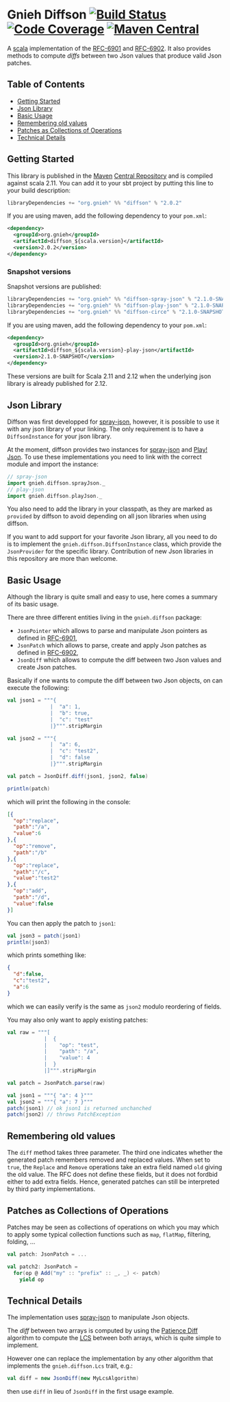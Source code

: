 Gnieh Diffson [![Build Status](https://travis-ci.org/gnieh/diffson.png)](https://travis-ci.org/gnieh/diffson) [![Code Coverage](https://codecov.io/github/gnieh/diffson/coverage.svg?branch=master)](https://codecov.io/github/gnieh/diffson?branch=master) [![Maven Central](https://img.shields.io/maven-central/v/org.gnieh/diffson_2.11.svg)](https://maven-badges.herokuapp.com/maven-central/org.gnieh/diffson_2.11)
=============

A [scala][6] implementation of the [RFC-6901][1] and [RFC-6902][2].
It also provides methods to compute _diffs_ between two Json values that produce valid Json patches.

<!-- START doctoc generated TOC please keep comment here to allow auto update -->
<!-- DON'T EDIT THIS SECTION, INSTEAD RE-RUN doctoc TO UPDATE -->
## Table of Contents

- [Getting Started](#getting-started)
- [Json Library](#json-library)
- [Basic Usage](#basic-usage)
- [Remembering old values](#remembering-old-values)
- [Patches as Collections of Operations](#patches-as-collections-of-operations)
- [Technical Details](#technical-details)

<!-- END doctoc generated TOC please keep comment here to allow auto update -->

Getting Started
---------------

This library is published in the [Maven][7] [Central Repository][8] and is compiled against scala 2.11.
You can add it to your sbt project by putting this line to your build description:
```scala
libraryDependencies += "org.gnieh" %% "diffson" % "2.0.2"
```

If you are using maven, add the following dependency to your `pom.xml`:
```xml
<dependency>
  <groupId>org.gnieh</groupId>
  <artifactId>diffson_${scala.version}</artifactId>
  <version>2.0.2</version>
</dependency>
```

### Snapshot versions

Snapshot versions are published:

```scala
libraryDependencies += "org.gnieh" %% "diffson-spray-json" % "2.1.0-SNAPSHOT"
libraryDependencies += "org.gnieh" %% "diffson-play-json" % "2.1.0-SNAPSHOT"
libraryDependencies += "org.gnieh" %% "diffson-circe" % "2.1.0-SNAPSHOT"
```

If you are using maven, add the following dependency to your `pom.xml`:
```xml
<dependency>
  <groupId>org.gnieh</groupId>
  <artifactId>diffson_${scala.version}-play-json</artifactId>
  <version>2.1.0-SNAPSHOT</version>
</dependency>
```

These versions are built for Scala 2.11 and 2.12 when the underlying json library is already published for 2.12.

Json Library
------------

Diffson was first developped for [spray-json][3], however, it is possible to use it with any json library of your linking.
The only requirement is to have a `DiffsonInstance` for your json library.

At the moment, diffson provides two instances for [spray-json][3] and [Play! Json][9].
To use these implementations you need to link with the correct module and import the instance:

```scala
// spray-json
import gnieh.diffson.sprayJson._
// play-json
import gnieh.diffson.playJson._
```

You also need to add the library in your classpath, as they are marked as `provided` by diffson to avoid depending on all json libraries when using diffson.

If you want to add support for your favorite Json library, all you need to do is to implement the `gnieh.diffson.DiffsonInstance` class, which provide the `JsonProvider` for the specific library. Contribution of new Json libraries in this repository are more than welcome.

Basic Usage
-----------

Although the library is quite small and easy to use, here comes a summary of its basic usage.

There are three different entities living in the `gnieh.diffson` package:
 - `JsonPointer` which allows to parse and manipulate Json pointers as defined in [RFC-6901][1],
 - `JsonPatch` which allows to parse, create and apply Json patches as defined in [RFC-6902][2],
 - `JsonDiff` which allows to compute the diff between two Json values and create Json patches.

Basically if one wants to compute the diff between two Json objects, on can execute the following:
```scala
val json1 = """{
              |  "a": 1,
              |  "b": true,
              |  "c": "test"
              |}""".stripMargin

val json2 = """{
              |  "a": 6,
              |  "c": "test2",
              |  "d": false
              |}""".stripMargin

val patch = JsonDiff.diff(json1, json2, false)

println(patch)
```
which will print the following in the console:
```json
[{
  "op":"replace",
  "path":"/a",
  "value":6
},{
  "op":"remove",
  "path":"/b"
},{
  "op":"replace",
  "path":"/c",
  "value":"test2"
},{
  "op":"add",
  "path":"/d",
  "value":false
}]
```
You can then apply the patch to `json1`:
```scala
val json3 = patch(json1)
println(json3)
```

which prints something like:
```json
{
  "d":false,
  "c":"test2",
  "a":6
}
```
which we can easily verify is the same as `json2` modulo reordering of fields.

You may also only want to apply existing patches:
```scala
val raw = """[
            |  {
            |    "op": "test",
            |    "path": "/a",
            |    "value": 4
            |  }
            |]""".stripMargin

val patch = JsonPatch.parse(raw)

val json1 = """{ "a": 4 }"""
val json2 = """{ "a": 7 }"""
patch(json1) // ok json1 is returned unchanched
patch(json2) // throws PatchException
```

Remembering old values
----------------------

The `diff` method takes three parameter. The third one indicates whether the generated patch remembers removed and replaced values.
When set to `true`, the `Replace` and `Remove` operations take an extra field named `old` giving the old value.
The RFC does not define these fields, but it does not fordbid either to add extra fields. Hence, generated patches can still be interpreted by third party implementations.

Patches as Collections of Operations
------------------------------------

Patches may be seen as collections of operations on which you may which to apply some typical collection functions such as `map`, `flatMap`, filtering, folding, ...

```scala
val patch: JsonPatch = ...

val patch2: JsonPatch =
  for(op @ Add("my" :: "prefix" :: _, _) <- patch)
    yield op
```

Technical Details
-----------------

The implementation uses [spray-json][3] to manipulate Json objects.

The _diff_ between two arrays is computed by using the [Patience Diff][4] algorithm to compute the [LCS][5] between both arrays, which is quite simple to implement.

However one can replace the implementation by any other algorithm that implements the `gnieh.diffson.Lcs` trait, e.g.:
```scala
val diff = new JsonDiff(new MyLcsAlgorithm)
```

then use `diff` in lieu of `JsonDiff` in the first usage example.

[1]: http://tools.ietf.org/html/rfc6901
[2]: http://tools.ietf.org/html/rfc6902
[3]: https://github.com/spray/spray-json
[4]: http://alfedenzo.livejournal.com/170301.html
[5]: https://en.wikipedia.org/wiki/Longest_common_subsequence_problem
[6]: http://scala-lang.org
[7]: http://maven.apache.org/
[8]: http://search.maven.org/
[9]: https://www.playframework.com/documentation/latest/ScalaJson
